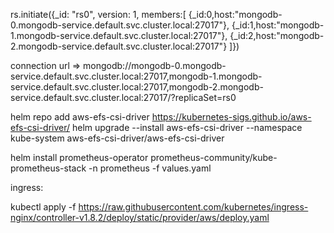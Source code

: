 rs.initiate({\_id: "rs0",
version: 1,
members:[
{_id:0,host:"mongodb-0.mongodb-service.default.svc.cluster.local:27017"},
{_id:1,host:"mongodb-1.mongodb-service.default.svc.cluster.local:27017"},
{_id:2,host:"mongodb-2.mongodb-service.default.svc.cluster.local:27017"}
]})

connection url => mongodb://mongodb-0.mongodb-service.default.svc.cluster.local:27017,mongodb-1.mongodb-service.default.svc.cluster.local:27017,mongodb-2.mongodb-service.default.svc.cluster.local:27017/?replicaSet=rs0

helm repo add aws-efs-csi-driver https://kubernetes-sigs.github.io/aws-efs-csi-driver/
helm upgrade --install aws-efs-csi-driver --namespace kube-system aws-efs-csi-driver/aws-efs-csi-driver

helm install prometheus-operator prometheus-community/kube-prometheus-stack -n prometheus -f values.yaml

ingress:

kubectl apply -f https://raw.githubusercontent.com/kubernetes/ingress-nginx/controller-v1.8.2/deploy/static/provider/aws/deploy.yaml
